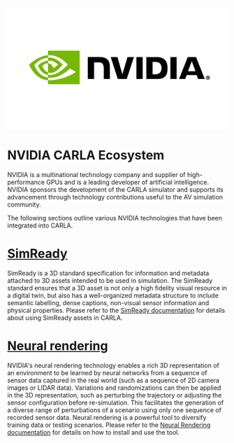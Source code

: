 ![nvidia_logo](img/logos/nvidia_hor.png)

# NVIDIA CARLA Ecosystem

NVIDIA is a multinational technology company and supplier of high-performance GPUs and is a leading developer of artificial intelligence. NVIDIA sponsors the development of the CARLA simulator and supports its advancement through technology contributions useful to the AV simulation community. 

The following sections outline various NVIDIA technologies that have been integrated into CARLA.

# [SimReady](nvidia_simready.md)

SimReady is a 3D standard specification for information and metadata attached to 3D assets intended to be used in simulation. The SimReady standard ensures that a 3D asset is not only a high fidelity visual resource in a digital twin, but also has a well-organized metadata structure to include semantic labelling, dense captions, non-visual sensor information and physical properties. Please refer to the [SimReady documentation](nvidia_simready.md) for details about using SimReady assets in CARLA.

# [Neural rendering](nvidia_nurec.md)

NVIDIA's neural rendering technology enables a rich 3D representation of an environment to be learned by neural networks from a sequence of sensor data captured in the real world (such as a sequence of 2D camera images or LIDAR data). Variations and randomizations can then be applied in the 3D representation, such as perturbing the trajectory or adjusting the sensor configuration before re-simulation. This facilitates the generation of a diverse range of perturbations of a scenario using only one sequence of recorded sensor data. Neural rendering is a powerful tool to diversify training data or testing scenarios. Please refer to the [Neural Rendering documentation](nvidia_nurec.md) for details on how to install and use the tool.  

